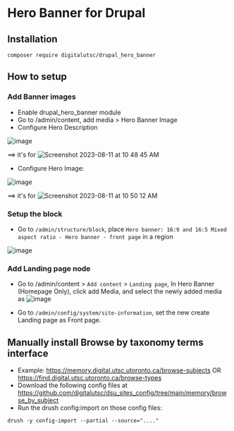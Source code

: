 # Hero Banner for Drupal

## Installation 

````
composer require digitalutsc/drupal_hero_banner
````

## How to setup

### Add Banner images
* Enable drupal_hero_banner module 
* Go to /admin/content, add media > Hero Banner Image
* Configure Hero Description
     
![image](https://github.com/digitalutsc/islandora_lite_docs/assets/7862086/4849fe1e-06b5-49e1-a51a-40ecbf9dadaf)

==> it's for 
![Screenshot 2023-08-11 at 10 48 45 AM](https://github.com/digitalutsc/islandora_lite_docs/assets/7862086/6ca21e72-444a-48b7-a087-7fea2c74bd05)

* Configure Hero Image: 

![image](https://github.com/digitalutsc/islandora_lite_docs/assets/7862086/5214dc09-ff41-432c-b11f-189113bb7922)

==> it's for 
![Screenshot 2023-08-11 at 10 50 12 AM](https://github.com/digitalutsc/islandora_lite_docs/assets/7862086/b471a31e-84e6-4c6f-963e-11f5de71bd2c)

### Setup the block

* Go to `/admin/structure/block`, place `Hero banner: 16:9 and 16:5 Mixed aspect ratio - Hero banner - front page` in a region

![image](https://github.com/digitalutsc/islandora_lite_docs/assets/7862086/7cb0d3f8-faa0-41c6-8bb8-c5c5249e8070)

### Add Landing page node

* Go to /admin/content > `Add content` > `Landing page`, In Hero Banner (Homepage Only), click add Media, and select the newly added media as 
![image](https://github.com/digitalutsc/islandora_lite_docs/assets/7862086/50f0521a-4f6b-46fd-b524-38aba64b7443)

* Go to `/admin/config/system/site-information`, set the new create Landing page as Front page. 


## Manually install Browse by taxonomy terms interface

* Example: https://memory.digital.utsc.utoronto.ca/browse-subjects OR https://find.digital.utsc.utoronto.ca/browse-types
* Download the following config files at https://github.com/digitalutsc/dsu_sites_config/tree/main/memory/browse_by_subject
* Run the drush config:import on those config files: 
````
drush -y config-import --partial --source="...."
````


